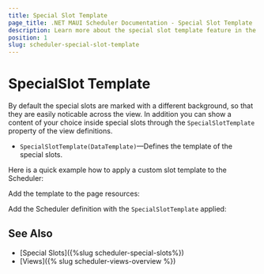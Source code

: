 ```yaml
---
title: Special Slot Template
page_title: .NET MAUI Scheduler Documentation - Special Slot Template
description: Learn more about the special slot template feature in the Telerik UI for .NET MAUI Scheduler control.
position: 1
slug: scheduler-special-slot-template
---
```


# SpecialSlot Template

By default the special slots are marked with a different background, so that they are easily noticable across the view. In addition you can show a content of your choice inside special slots through the `SpecialSlotTemplate` property of the view definitions.

* `SpecialSlotTemplate(DataTemplate)`&mdash;Defines the template of the special slots.

Here is a quick example how to apply a custom slot template to the Scheduler:

Add the template to the page resources:

<snippet id='scheduler-customslots-resources' />

Add the Scheduler definition with the `SpecialSlotTemplate` applied:

<snippet id='scheduler-special-slots-template' />

## See Also

- [Special Slots]({%slug scheduler-special-slots%})
- [Views]({% slug scheduler-views-overview %})